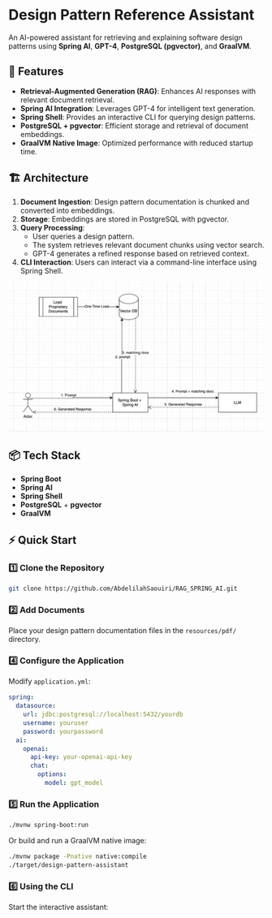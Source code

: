 # Design Pattern Reference Assistant

An AI-powered assistant for retrieving and explaining software design patterns using **Spring AI**, **GPT-4**, **PostgreSQL (pgvector)**, and **GraalVM**.

## 🚀 Features
- **Retrieval-Augmented Generation (RAG)**: Enhances AI responses with relevant document retrieval.
- **Spring AI Integration**: Leverages GPT-4 for intelligent text generation.
- **Spring Shell**: Provides an interactive CLI for querying design patterns.
- **PostgreSQL + pgvector**: Efficient storage and retrieval of document embeddings.
- **GraalVM Native Image**: Optimized performance with reduced startup time.

## 🏗️ Architecture
1. **Document Ingestion**: Design pattern documentation is chunked and converted into embeddings.
2. **Storage**: Embeddings are stored in PostgreSQL with pgvector.
3. **Query Processing**:
    - User queries a design pattern.
    - The system retrieves relevant document chunks using vector search.
    - GPT-4 generates a refined response based on retrieved context.
4. **CLI Interaction**: Users can interact via a command-line interface using Spring Shell.

![RAG Workflow](./images/rag.jpeg)

## 📦 Tech Stack
- **Spring Boot**
- **Spring AI**
- **Spring Shell**
- **PostgreSQL** + **pgvector**
- **GraalVM**

## ⚡ Quick Start

### 1️⃣ Clone the Repository
```sh
git clone https://github.com/AbdelilahSaouiri/RAG_SPRING_AI.git
```

### 2️⃣ Add Documents
Place your design pattern documentation files in the `resources/pdf/` directory.

### 4️⃣ Configure the Application
Modify `application.yml`:
```yaml
spring:
  datasource:
    url: jdbc:postgresql://localhost:5432/yourdb
    username: youruser
    password: yourpassword
  ai:
    openai:
      api-key: your-openai-api-key
      chat:
        options:
          model: gpt_model
```

### 5️⃣ Run the Application
```sh
./mvnw spring-boot:run
```
Or build and run a GraalVM native image:
```sh
./mvnw package -Pnative native:compile
./target/design-pattern-assistant
```

### 6️⃣ Using the CLI
Start the interactive assistant:


